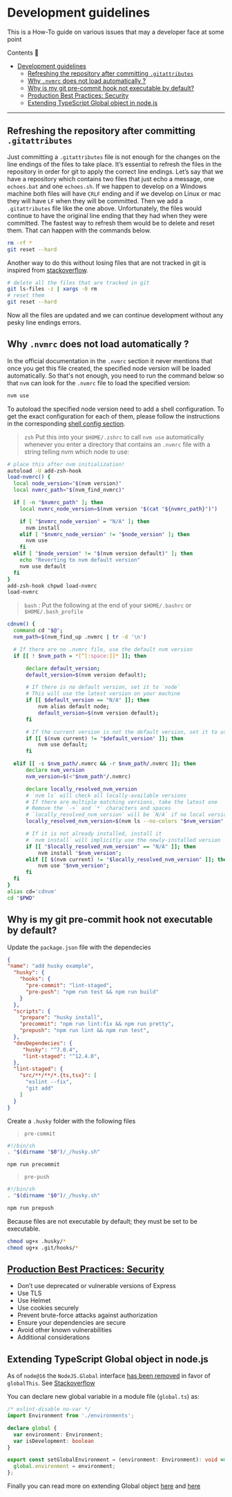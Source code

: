 # Development guidelines

This is a How-To guide on various issues that may a developer face at some point

Contents 🚩

- [Development guidelines](#development-guidelines)
  - [Refreshing the repository after committing `.gitattributes`](#refreshing-the-repository-after-committing-gitattributes)
  - [Why `.nvmrc` does not load automatically ?](#why-nvmrc-does-not-load-automatically-)
  - [Why is my git pre-commit hook not executable by default?](#why-is-my-git-pre-commit-hook-not-executable-by-default)
  - [Production Best Practices: Security](#production-best-practices-security)
  - [Extending TypeScript Global object in node.js](#extending-typescript-global-object-in-nodejs)

---

## Refreshing the repository after committing `.gitattributes`

Just committing a `.gitattributes` file is not enough for the changes on the line endings of the files to take place. It’s essential to refresh the files in the repository in order for git to apply the correct line endings. Let’s say that we have a repository which contains two files that just echo a message, one `echoes.bat` and one `echoes.sh`. If we happen to develop on a Windows machine both files will have `CRLF` ending and if we develop on Linux or mac they will have `LF` when they will be committed. Then we add a `.gitattributes` file like the one above. Unfortunately, the files would continue to have the original line ending that they had when they were committed. The fastest way to refresh them would be to delete and reset them. That can happen with the commands below.

```sh
rm -rf *
git reset --hard
```

Another way to do this without losing files that are not tracked in git is inspired from [stackoverflow](https://stackoverflow.com/questions/17223527/how-do-i-force-git-to-checkout-the-master-branch-and-remove-carriage-returns-aft/17223639r).

```sh
# delete all the files that are tracked in git
git ls-files -z | xargs -0 rm
# reset them
git reset --hard
```

Now all the files are updated and we can continue development without any pesky line endings errors.

## Why `.nvmrc` does not load automatically ?

In the official documentation in the `.nvmrc` section it never mentions that once you get this file created, the specified node version will be loaded automatically. So that's not enough, you need to run the command below so that `nvm` can look for the `.nvmrc` file to load the specified version:

```sh
nvm use
```

To autoload the specified node version need to add a shell configuration. To get the exact configuration for each of them, please follow the instructions in the corresponding [shell config section](https://github.com/nvm-sh/nvm#deeper-shell-integration).

> `zsh` Put this into your `$HOME/.zshrc` to call `nvm use` automatically whenever you enter a directory that contains an `.nvmrc` file with a string telling nvm which node to use:

```sh
# place this after nvm initialization!
autoload -U add-zsh-hook
load-nvmrc() {
  local node_version="$(nvm version)"
  local nvmrc_path="$(nvm_find_nvmrc)"

  if [ -n "$nvmrc_path" ]; then
    local nvmrc_node_version=$(nvm version "$(cat "${nvmrc_path}")")

    if [ "$nvmrc_node_version" = "N/A" ]; then
      nvm install
    elif [ "$nvmrc_node_version" != "$node_version" ]; then
      nvm use
    fi
  elif [ "$node_version" != "$(nvm version default)" ]; then
    echo "Reverting to nvm default version"
    nvm use default
  fi
}
add-zsh-hook chpwd load-nvmrc
load-nvmrc
```

> `bash` : Put the following at the end of your `$HOME/.bashrc` or `$HOME/.bash_profile`

```sh
cdnvm() {
  command cd "$@";
  nvm_path=$(nvm_find_up .nvmrc | tr -d '\n')

  # If there are no .nvmrc file, use the default nvm version
  if [[ ! $nvm_path = *[^[:space:]]* ]]; then

      declare default_version;
      default_version=$(nvm version default);

      # If there is no default version, set it to `node`
      # This will use the latest version on your machine
      if [[ $default_version == "N/A" ]]; then
          nvm alias default node;
          default_version=$(nvm version default);
      fi

      # If the current version is not the default version, set it to use the default version
      if [[ $(nvm current) != "$default_version" ]]; then
          nvm use default;
      fi

  elif [[ -s $nvm_path/.nvmrc && -r $nvm_path/.nvmrc ]]; then
      declare nvm_version
      nvm_version=$(<"$nvm_path"/.nvmrc)

      declare locally_resolved_nvm_version
      # `nvm ls` will check all locally-available versions
      # If there are multiple matching versions, take the latest one
      # Remove the `->` and `*` characters and spaces
      # `locally_resolved_nvm_version` will be `N/A` if no local versions are found
      locally_resolved_nvm_version=$(nvm ls --no-colors "$nvm_version" | tail -1 | tr -d '\->*' | tr -d '[:space:]')

      # If it is not already installed, install it
      # `nvm install` will implicitly use the newly-installed version
      if [[ "$locally_resolved_nvm_version" == "N/A" ]]; then
          nvm install "$nvm_version";
      elif [[ $(nvm current) != "$locally_resolved_nvm_version" ]]; then
          nvm use "$nvm_version";
      fi
  fi
}
alias cd='cdnvm'
cd "$PWD"
```

## Why is my git pre-commit hook not executable by default?

Update the `package.json` file with the dependecies

```json
{
"name": "add husky example",
  "husky": {
    "hooks": {
      "pre-commit": "lint-staged",
      "pre-push": "npm run test && npm run build"
    }
  },
  "scripts": {
    "prepare": "husky install",
    "precommit": "npm run lint:fix && npm run pretty",
    "prepush": "npm run lint && npm run test",
  },
  "devDependecies": {
     "husky": "^7.0.4",
     "lint-staged": "^12.4.0",
  },
  "lint-staged": {
    "src/**/**/*.{ts,tsx}": [
      "eslint --fix",
      "git add"
    ]
  }
}
```

Create a `.husky` folder with the following files

> `pre-commit`

```sh
#!/bin/sh
. "$(dirname "$0")/_/husky.sh"

npm run precommit
```

> `pre-push`

```sh
#!/bin/sh
. "$(dirname "$0")/_/husky.sh"

npm run prepush

```

Because files are not executable by default; they must be set to be executable.

```sh
chmod ug+x .husky/*
chmod ug+x .git/hooks/*
```

## [Production Best Practices: Security](https://expressjs.com/en/advanced/best-practice-security.html)

- Don’t use deprecated or vulnerable versions of Express
- Use TLS
- Use Helmet
- Use cookies securely
- Prevent brute-force attacks against authorization
- Ensure your dependencies are secure
- Avoid other known vulnerabilities
- Additional considerations

## Extending TypeScript Global object in node.js

As of `node@16` the `NodeJS.Global` interface [has been removed](https://github.com/DefinitelyTyped/DefinitelyTyped/pull/53669) in favor of `globalThis`. See [Stackoverflow](https://stackoverflow.com/questions/35074713/extending-typescript-global-object-in-node-js)

You can declare new global variable in a module file (`global.ts`) as:

```ts
/* eslint-disable no-var */
import Environment from './environments';

declare global {
  var environment: Environment;
  var isDevelopment: boolean
}

export const setGlobalEnvironment = (environment: Environment): void => {
  global.environment = environment;
};
```

Finally you can read more on extending Global object [here](https://javascript.plainenglish.io/typescript-and-global-variables-in-node-js-59c4bf40cb31) and [here](https://bobbyhadz.com/blog/typescript-extend-globalthis-node)
